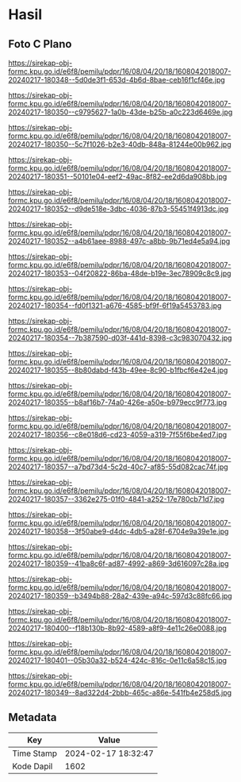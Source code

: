 # Hasil

## Foto C Plano

https://sirekap-obj-formc.kpu.go.id/e6f8/pemilu/pdpr/16/08/04/20/18/1608042018007-20240217-180348--5d0de3f1-653d-4b6d-8bae-ceb16f1cf46e.jpg

https://sirekap-obj-formc.kpu.go.id/e6f8/pemilu/pdpr/16/08/04/20/18/1608042018007-20240217-180350--c9795627-1a0b-43de-b25b-a0c223d6469e.jpg

https://sirekap-obj-formc.kpu.go.id/e6f8/pemilu/pdpr/16/08/04/20/18/1608042018007-20240217-180350--5c7f1026-b2e3-40db-848a-81244e00b962.jpg

https://sirekap-obj-formc.kpu.go.id/e6f8/pemilu/pdpr/16/08/04/20/18/1608042018007-20240217-180351--50101e04-eef2-49ac-8f82-ee2d6da908bb.jpg

https://sirekap-obj-formc.kpu.go.id/e6f8/pemilu/pdpr/16/08/04/20/18/1608042018007-20240217-180352--d9de518e-3dbc-4036-87b3-55451f4913dc.jpg

https://sirekap-obj-formc.kpu.go.id/e6f8/pemilu/pdpr/16/08/04/20/18/1608042018007-20240217-180352--a4b61aee-8988-497c-a8bb-9b71ed4e5a94.jpg

https://sirekap-obj-formc.kpu.go.id/e6f8/pemilu/pdpr/16/08/04/20/18/1608042018007-20240217-180353--04f20822-86ba-48de-b19e-3ec78909c8c9.jpg

https://sirekap-obj-formc.kpu.go.id/e6f8/pemilu/pdpr/16/08/04/20/18/1608042018007-20240217-180354--fd0f1321-a676-4585-bf9f-6f19a5453783.jpg

https://sirekap-obj-formc.kpu.go.id/e6f8/pemilu/pdpr/16/08/04/20/18/1608042018007-20240217-180354--7b387590-d03f-441d-8398-c3c983070432.jpg

https://sirekap-obj-formc.kpu.go.id/e6f8/pemilu/pdpr/16/08/04/20/18/1608042018007-20240217-180355--8b80dabd-f43b-49ee-8c90-b1fbcf6e42e4.jpg

https://sirekap-obj-formc.kpu.go.id/e6f8/pemilu/pdpr/16/08/04/20/18/1608042018007-20240217-180355--b8af16b7-74a0-426e-a50e-b979ecc9f773.jpg

https://sirekap-obj-formc.kpu.go.id/e6f8/pemilu/pdpr/16/08/04/20/18/1608042018007-20240217-180356--c8e018d6-cd23-4059-a319-7f55f6be4ed7.jpg

https://sirekap-obj-formc.kpu.go.id/e6f8/pemilu/pdpr/16/08/04/20/18/1608042018007-20240217-180357--a7bd73d4-5c2d-40c7-af85-55d082cac74f.jpg

https://sirekap-obj-formc.kpu.go.id/e6f8/pemilu/pdpr/16/08/04/20/18/1608042018007-20240217-180357--3362e275-01f0-4841-a252-17e780cb71d7.jpg

https://sirekap-obj-formc.kpu.go.id/e6f8/pemilu/pdpr/16/08/04/20/18/1608042018007-20240217-180358--3f50abe9-d4dc-4db5-a28f-6704e9a39e1e.jpg

https://sirekap-obj-formc.kpu.go.id/e6f8/pemilu/pdpr/16/08/04/20/18/1608042018007-20240217-180359--41ba8c6f-ad87-4992-a869-3d616097c28a.jpg

https://sirekap-obj-formc.kpu.go.id/e6f8/pemilu/pdpr/16/08/04/20/18/1608042018007-20240217-180359--b3494b88-28a2-439e-a94c-597d3c88fc66.jpg

https://sirekap-obj-formc.kpu.go.id/e6f8/pemilu/pdpr/16/08/04/20/18/1608042018007-20240217-180400--f18b130b-8b92-4589-a8f9-4e11c26e0088.jpg

https://sirekap-obj-formc.kpu.go.id/e6f8/pemilu/pdpr/16/08/04/20/18/1608042018007-20240217-180401--05b30a32-b524-424c-816c-0e11c6a58c15.jpg

https://sirekap-obj-formc.kpu.go.id/e6f8/pemilu/pdpr/16/08/04/20/18/1608042018007-20240217-180349--8ad322d4-2bbb-465c-a86e-541fb4e258d5.jpg


## Metadata

| Key        | Value               |
| ---------- | ------------------- |
| Time Stamp | 2024-02-17 18:32:47 |
| Kode Dapil | 1602                |



